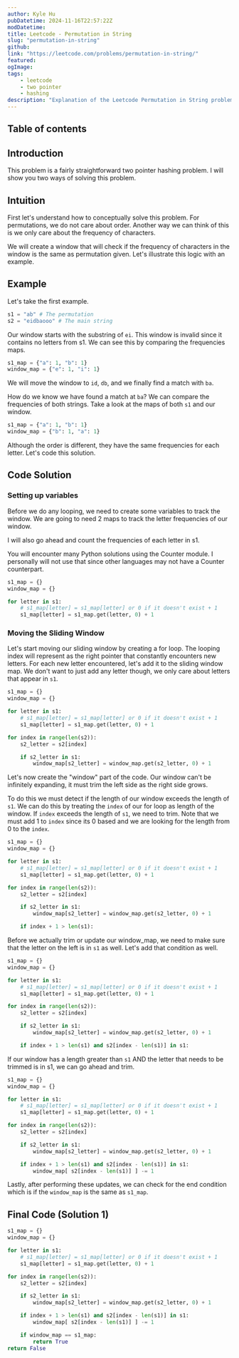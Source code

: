 ```yaml
---
author: Kyle Hu
pubDatetime: 2024-11-16T22:57:22Z
modDatetime:
title: Leetcode - Permutation in String
slug: "permutation-in-string"
github:
link: "https://leetcode.com/problems/permutation-in-string/"
featured:
ogImage:
tags:
    - leetcode
    - two pointer
    - hashing
description: "Explanation of the Leetcode Permutation in String problem."
---
```


## Table of contents

## Introduction

This problem is a fairly straightforward two pointer hashing problem. I will show you two ways of solving this problem.

## Intuition

First let's understand how to conceptually solve this problem. For permutations, we do not care about order. Another way we can think of this is we only care about the frequency of characters.

We will create a window that will check if the frequency of characters in the window is the same as permutation given. Let's illustrate this logic with an example.

## Example

Let's take the first example.

```python
s1 = "ab" # The permutation
s2 = "eidbaooo" # The main string
```

Our window starts with the substring of `ei`. This window is invalid since it contains no letters from s1. We can see this by comparing the frequencies maps.

```python
s1_map = {"a": 1, "b": 1}
window_map = {"e": 1, "i": 1}
```

We will move the window to `id`, `db`, and we finally find a match with `ba`.

How do we know we have found a match at `ba`? We can compare the frequencies of both strings. Take a look at the maps of both `s1` and our window.

```python
s1_map = {"a": 1, "b": 1}
window_map = {"b": 1, "a": 1}
```

Although the order is different, they have the same frequencies for each letter. Let's code this solution.

## Code Solution

### Setting up variables

Before we do any looping, we need to create some variables to track the window. We are going to need 2 maps to track the letter frequencies of our window.

I will also go ahead and count the frequencies of each letter in s1.

You will encounter many Python solutions using the Counter module. I personally will not use that since other languages may not have a Counter counterpart.

```python
s1_map = {}
window_map = {}

for letter in s1:
    # s1_map[letter] = s1_map[letter] or 0 if it doesn't exist + 1
    s1_map[letter] = s1_map.get(letter, 0) + 1

```

### Moving the Sliding Window

Let's start moving our sliding window by creating a for loop. The looping index will represent as the right pointer that constantly encounters new letters. For each new letter encountered, let's add it to the sliding window map. We don't want to just add any letter though, we only care about letters that appear in `s1`.

```python
s1_map = {}
window_map = {}

for letter in s1:
    # s1_map[letter] = s1_map[letter] or 0 if it doesn't exist + 1
    s1_map[letter] = s1_map.get(letter, 0) + 1

for index in range(len(s2)):
    s2_letter = s2[index]

    if s2_letter in s1:
        window_map[s2_letter] = window_map.get(s2_letter, 0) + 1
```

Let's now create the "window" part of the code. Our window can't be infinitely expanding, it must trim the left side as the right side grows.

To do this we must detect if the length of our window exceeds the length of `s1`. We can do this by treating the `index` of our for loop as length of the window. If `index` exceeds the length of `s1`, we need to trim. Note that we must add 1 to `index` since its 0 based and we are looking for the length from 0 to the `index`.

```python
s1_map = {}
window_map = {}

for letter in s1:
    # s1_map[letter] = s1_map[letter] or 0 if it doesn't exist + 1
    s1_map[letter] = s1_map.get(letter, 0) + 1

for index in range(len(s2)):
    s2_letter = s2[index]

    if s2_letter in s1:
        window_map[s2_letter] = window_map.get(s2_letter, 0) + 1

    if index + 1 > len(s1):
```

Before we actually trim or update our window_map, we need to make sure that the letter on the left is in `s1` as well. Let's add that condition as well.

```python
s1_map = {}
window_map = {}

for letter in s1:
    # s1_map[letter] = s1_map[letter] or 0 if it doesn't exist + 1
    s1_map[letter] = s1_map.get(letter, 0) + 1

for index in range(len(s2)):
    s2_letter = s2[index]

    if s2_letter in s1:
        window_map[s2_letter] = window_map.get(s2_letter, 0) + 1

    if index + 1 > len(s1) and s2[index - len(s1)] in s1:
```

If our window has a length greater than `s1` AND the letter that needs to be trimmed is in s1, we can go ahead and trim.

```python
s1_map = {}
window_map = {}

for letter in s1:
    # s1_map[letter] = s1_map[letter] or 0 if it doesn't exist + 1
    s1_map[letter] = s1_map.get(letter, 0) + 1

for index in range(len(s2)):
    s2_letter = s2[index]

    if s2_letter in s1:
        window_map[s2_letter] = window_map.get(s2_letter, 0) + 1

    if index + 1 > len(s1) and s2[index - len(s1)] in s1:
        window_map[ s2[index - len(s1)] ] -= 1
```

Lastly, after performing these updates, we can check for the end condition which is if the `window_map` is the same as `s1_map`.

## Final Code (Solution 1)

```python
s1_map = {}
window_map = {}

for letter in s1:
    # s1_map[letter] = s1_map[letter] or 0 if it doesn't exist + 1
    s1_map[letter] = s1_map.get(letter, 0) + 1

for index in range(len(s2)):
    s2_letter = s2[index]

    if s2_letter in s1:
        window_map[s2_letter] = window_map.get(s2_letter, 0) + 1

    if index + 1 > len(s1) and s2[index - len(s1)] in s1:
        window_map[ s2[index - len(s1)] ] -= 1

    if window_map == s1_map:
        return True
return False
```
